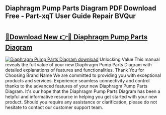 ## Diaphragm Pump Parts Diagram PDF Download Free - Part-xqT User Guide Repair BVQur

# <h2><a href="http://dfhlimx.blite.top/?on=Diaphragm+Pump+Parts+Diagram">🔗Download New 👉🔴 Diaphragm Pump Parts Diagram</a></h2>

[![Diaphragm Pump Parts Diagram download](https://i.imgur.com/lujVjoI.png)](http://dfhlimx.blite.top/?on=Diaphragm+Pump+Parts+Diagram)
Unlocking Value This manual reveals the full value of your new Diaphragm Pump Parts Diagram with detailed explanations of features and functionalities. Thank You for Choosing Brand Name We are committed to providing you with exceptional products and services. Experience seamless connectivity and control thanks to the advanced features of your new Diaphragm Pump Parts Diagram. It's our hope that the Diaphragm Pump Parts Diagram has been a helpful and informative resource in helping you get started with your new product. Should you require any assistance or clarification, please do not hesitate to contact our customer support team.
